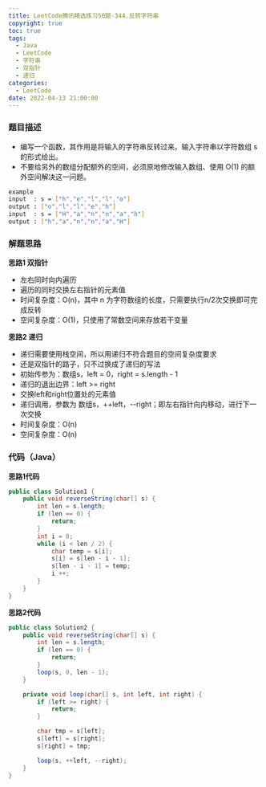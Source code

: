 ```yaml
---
title: LeetCode腾讯精选练习50题-344.反转字符串
copyright: true
toc: true
tags:
  - Java
  - LeetCode
  - 字符串
  - 双指针
  - 递归
categories:
  - LeetCode
date: 2022-04-13 21:00:00
---
```



### 题目描述

 * 编写一个函数，其作用是将输入的字符串反转过来。输入字符串以字符数组 s 的形式给出。
 * 不要给另外的数组分配额外的空间，必须原地修改输入数组、使用 O(1) 的额外空间解决这一问题。

```bash
example
input  : s = ["h","e","l","l","o"]
output : ["o","l","l","e","h"]
input  : s = ["H","a","n","n","a","h"]
output : ["h","a","n","n","a","H"]
```

<!--more-->

### 解题思路
**思路1 双指针**

+ 左右同时向内遍历
+ 遍历的同时交换左右指针的元素值
+ 时间复杂度：O(n)，其中 n 为字符数组的长度，只需要执行n/2次交换即可完成反转
+ 空间复杂度：O(1)，只使用了常数空间来存放若干变量

**思路2 递归**
+ 递归需要使用栈空间，所以用递归不符合题目的空间复杂度要求
+ 还是双指针的路子，只不过换成了递归的写法
+ 初始传参为：数组s，left = 0，right = s.length - 1
+ 递归的退出边界：left >= right
+ 交换left和right位置处的元素值
+ 递归调用，参数为 数组s，++left，--right；即左右指针向内移动，进行下一次交换
+ 时间复杂度：O(n)
+ 空间复杂度：O(n)

### 代码（Java）
**思路1代码**
```java
public class Solution1 {
    public void reverseString(char[] s) {
        int len = s.length;
        if (len == 0) {
            return;
        }
        int i = 0;
        while (i < len / 2) {
            char temp = s[i];
            s[i] = s[len - i - 1];
            s[len - i - 1] = temp;
            i ++;
        }
    }
}
```
**思路2代码**
```java
public class Solution2 {
    public void reverseString(char[] s) {
        int len = s.length;
        if (len == 0) {
            return;
        }
        loop(s, 0, len - 1);
    }

    private void loop(char[] s, int left, int right) {
        if (left >= right) {
            return;
        }

        char tmp = s[left];
        s[left] = s[right];
        s[right] = tmp;

        loop(s, ++left, --right);
    }
}
```